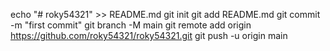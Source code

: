 echo "# roky54321" >> README.md
git init
git add README.md
git commit -m "first commit"
git branch -M main
git remote add origin https://github.com/roky54321/roky54321.git
git push -u origin main
